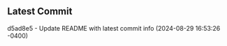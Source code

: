 
## Latest Commit
d5ad8e5 - Update README with latest commit info (2024-08-29 16:53:26 -0400) <Yunxi-Zhou>

